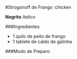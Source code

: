 #Strogonoff de Frango :chicken

**Negrito**
_Italico_

###Ingredientes
 - 1 quilo de peito de frango
 - 1 tablete de caldo de galinha

###Modo de Preparo
